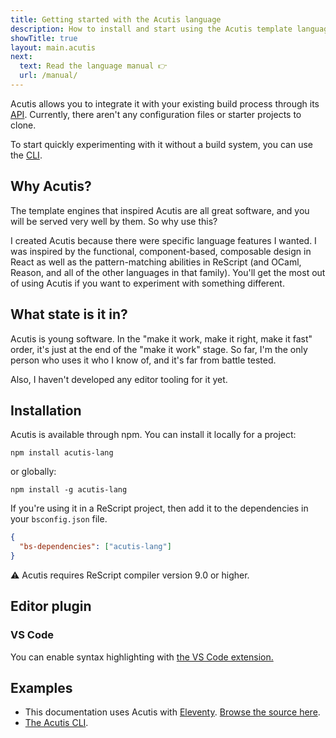 ```yaml
---
title: Getting started with the Acutis language
description: How to install and start using the Acutis template language.
showTitle: true
layout: main.acutis
next: 
  text: Read the language manual 👉
  url: /manual/
---
```


Acutis allows you to integrate it with your existing build process through
its [API]. Currently, there aren't any configuration files or starter projects
to clone.

To start quickly experimenting with it without a build system, you can use
the [CLI].

## Why Acutis?

The template engines that inspired Acutis are all great software, and you
will be served very well by them. So why use this?

I created Acutis because there were specific language features I wanted. I
was inspired by the functional, component-based, composable design in React
as well as the pattern-matching abilities in ReScript (and OCaml, Reason, and
all of the other languages in that family). You'll get the most out of using
Acutis if you want to experiment with something different.

## What state is it in?

Acutis is young software. In the "make it work, make it right, make it fast"
order, it's just at the end of the "make it work" stage. So far, I'm the only
person who uses it who I know of, and it's far from battle tested.

Also, I haven't developed any editor tooling for it yet.

## Installation

Acutis is available through npm. You can install it locally for a project:

```shell
npm install acutis-lang
```

or globally:

```shell
npm install -g acutis-lang
```

If you're using it in a ReScript project, then add it to the dependencies in
your `bsconfig.json` file.

```json
{
  "bs-dependencies": ["acutis-lang"]
}
```

⚠️ Acutis requires ReScript compiler version 9.0 or higher.

## Editor plugin

### VS Code

You can enable syntax highlighting with [the VS Code extension.][vscode]

## Examples

- This documentation uses Acutis with [Eleventy]. [Browse the source here][1].
- [The Acutis CLI][2].

[1]: https://github.com/johnridesabike/acutis/tree/master/docs
[2]: https://github.com/johnridesabike/acutis/blob/master/cli
[API]: ../api/
[CLI]: ../api/#acutis-command-line-interface-(cli)
[Eleventy]: https://www.11ty.dev/
[license]: ../license/
[vscode]: https://marketplace.visualstudio.com/items?itemName=jbpjackson.acutis-vscode